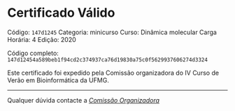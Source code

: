 # Certificado Válido

Código: `147d1245`
Categoria: minicurso
Curso: Dinâmica molecular
Carga Horária: 4
Edição: 2020


Código completo: `147d12454a589beb1f94cd2c374937ca76d19830a75c0f5629937606274d3324`


Este certificado foi expedido pela Comissão organizadora do IV Curso de Verão em Bioinformática da UFMG.

----

Qualquer dúvida contacte a [_Comissão Organizadora_](<mailto:cursobioinfoufmg@gmail.com$subject=[Certificados]>)

